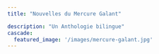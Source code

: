 ```yaml
---
title: "Nouvelles du Mercure Galant"

description: "Un Anthologie bilingue"
cascade:
  featured_image: '/images/mercure-galant.jpg'
---
```

